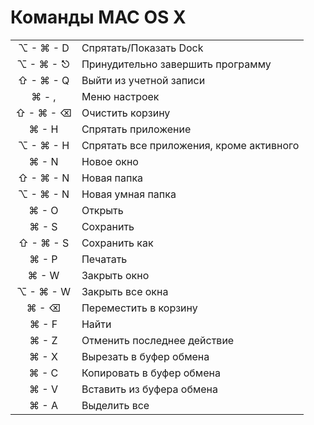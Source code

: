 # Команды MAC OS X

|                               |                                                   |
|:-----------------------------:|:--------------------------------------------------|
|  &#8997; - &#x2318; - D       |Спрятать/Показать Dock                             |
|  &#8997; -  &#8984; - &#9099; |Принудительно завершить программу                  |
|  &#8679; -  &#8984; - Q       |Выйти из учетной записи                            |
|  &#8984; - ,                  |Меню настроек                                      |
|  &#8679; - &#8984; - &#x232b; |Очистить корзину                                   |
|  &#8984; - H                  |Спрятать приложение                                |
|  &#8997; - &#8984; - H        |Спрятать все приложения, кроме активного           | 
|  &#8984; - N                  |Новое окно                                         |
|  &#8679; - &#8984; - N        |Новая папка                                        |
|  &#8997; - &#8984; - N        |Новая умная папка                                  |
|  &#8984; - O                  |Открыть                                            |
|  &#8984; - S                  |Сохранить                                          |  
|  &#8679; - &#8984; - S        |Сохранить как                                      |
|  &#8984; - P                  |Печатать                                           |
|  &#8984; - W                  |Закрыть окно                                       |
|  &#8997; - &#8984; - W        |Закрыть все окна                                   |
|  &#8984; - &#x232b;           |Переместить в корзину                              |
|  &#8984; - F                  |Найти                                              |
|  &#8984; - Z                  |Отменить последнее действие                        |
|  &#8984; - X                  |Вырезать в буфер обмена                            |
|  &#8984; - C                  |Копировать в буфер обмена                          |
|  &#8984; - V                  |Вставить из буфера обмена                          |
|  &#8984; - A                  |Выделить все                                       |
